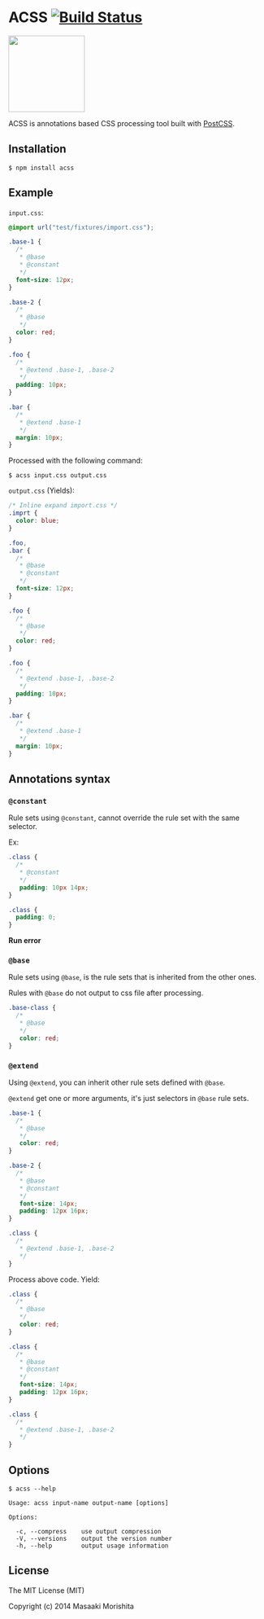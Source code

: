 # ACSS [![Build Status](https://travis-ci.org/morishitter/acss.svg)](https://travis-ci.org/morishitter/acss)

<img  width="150" height="150" src="http://morishitter.github.io/acss/acss.png">

ACSS is annotations based CSS processing tool built with [PostCSS](https://github.com/postcss/postcss).

## Installation

```shell
$ npm install acss
```

## Example

`input.css`:
```css
@import url("test/fixtures/import.css");

.base-1 {
  /*
   * @base
   * @constant
   */
  font-size: 12px;
}

.base-2 {
  /*
   * @base
   */
  color: red;
}

.foo {
  /*
   * @extend .base-1, .base-2
   */
  padding: 10px;
}

.bar {
  /*
   * @extend .base-1
   */
  margin: 10px;
}
```

Processed with the following command:

```
$ acss input.css output.css
```

`output.css` (Yields):

```css
/* Inline expand import.css */
.imprt {
  color: blue;
}

.foo,
.bar {
  /*
   * @base
   * @constant
   */
  font-size: 12px;
}

.foo {
  /*
   * @base
   */
  color: red;
}

.foo {
  /*
   * @extend .base-1, .base-2
   */
  padding: 10px;
}

.bar {
  /*
   * @extend .base-1
   */
  margin: 10px;
}
```

## Annotations syntax

### `@constant`

Rule sets using `@constant`, cannot override the rule set with the same selector.

Ex:

```css
.class {
  /*
   * @constant
   */
   padding: 10px 14px;
}

.class {
  padding: 0;
}
```

**Run error**

### `@base`

Rule sets using `@base`, is the rule sets that is inherited from the other ones.

Rules with `@base` do not output to css file after processing.

```css
.base-class {
  /*
   * @base
   */
   color: red;
}
```

### `@extend`

Using `@extend`, you can inherit other rule sets defined with `@base`.

`@extend` get one or more arguments, it's just selectors in `@base` rule sets.

```css
.base-1 {
  /*
   * @base
   */
   color: red;
}

.base-2 {
  /*
   * @base
   * @constant
   */
   font-size: 14px;
   padding: 12px 16px;
}

.class {
  /*
   * @extend .base-1, .base-2
   */
}
```

Process above code. Yield:

```css
.class {
  /*
   * @base
   */
   color: red;
}

.class {
  /*
   * @base
   * @constant
   */
   font-size: 14px;
   padding: 12px 16px;
}

.class {
  /*
   * @extend .base-1, .base-2
   */
}
```

## Options

```
$ acss --help
```

```
Usage: acss input-name output-name [options]

Options:

  -c, --compress    use output compression
  -V, --versions    output the version number
  -h, --help        output usage information
```

## License

The MIT License (MIT)

Copyright (c) 2014 Masaaki Morishita

